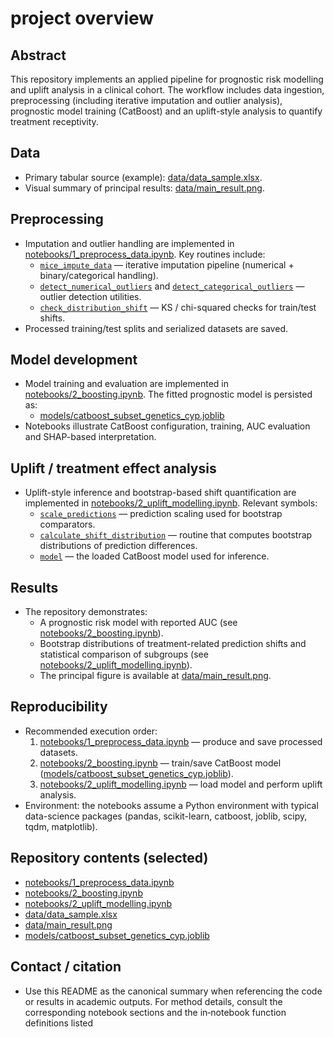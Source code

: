 # project overview

## Abstract
This repository implements an applied pipeline for prognostic risk modelling and uplift analysis in a clinical cohort. The workflow includes data ingestion, preprocessing (including iterative imputation and outlier analysis), prognostic model training (CatBoost) and an uplift-style analysis to quantify treatment receptivity.

## Data
- Primary tabular source (example): [data/data_sample.xlsx](data/data_sample.xlsx).  
- Visual summary of principal results: [data/main_result.png](data/main_result.png).

## Preprocessing
- Imputation and outlier handling are implemented in [notebooks/1_preprocess_data.ipynb](notebooks/1_preprocess_data.ipynb). Key routines include:
  - [`mice_impute_data`](notebooks/1_preprocess_data.ipynb) — iterative imputation pipeline (numerical + binary/categorical handling).
  - [`detect_numerical_outliers`](notebooks/1_preprocess_data.ipynb) and [`detect_categorical_outliers`](notebooks/1_preprocess_data.ipynb) — outlier detection utilities.
  - [`check_distribution_shift`](notebooks/1_preprocess_data.ipynb) — KS / chi-squared checks for train/test shifts.
- Processed training/test splits and serialized datasets are saved.

## Model development
- Model training and evaluation are implemented in [notebooks/2_boosting.ipynb](notebooks/2_boosting.ipynb). The fitted prognostic model is persisted as:
  - [models/catboost_subset_genetics_cyp.joblib](models/catboost_subset_genetics_cyp.joblib)
- Notebooks illustrate CatBoost configuration, training, AUC evaluation and SHAP-based interpretation.

## Uplift / treatment effect analysis
- Uplift-style inference and bootstrap-based shift quantification are implemented in [notebooks/2_uplift_modelling.ipynb](notebooks/2_uplift_modelling.ipynb). Relevant symbols:
  - [`scale_predictions`](notebooks/2_uplift_modelling.ipynb) — prediction scaling used for bootstrap comparators.
  - [`calculate_shift_distribution`](notebooks/2_uplift_modelling.ipynb) — routine that computes bootstrap distributions of prediction differences.
  - [`model`](notebooks/2_uplift_modelling.ipynb) — the loaded CatBoost model used for inference.

## Results
- The repository demonstrates:
  - A prognostic risk model with reported AUC (see [notebooks/2_boosting.ipynb](notebooks/2_boosting.ipynb)).
  - Bootstrap distributions of treatment-related prediction shifts and statistical comparison of subgroups (see [notebooks/2_uplift_modelling.ipynb](notebooks/2_uplift_modelling.ipynb)).
  - The principal figure is available at [data/main_result.png](data/main_result.png).

## Reproducibility
- Recommended execution order:
  1. [notebooks/1_preprocess_data.ipynb](notebooks/1_preprocess_data.ipynb) — produce and save processed datasets.
  2. [notebooks/2_boosting.ipynb](notebooks/2_boosting.ipynb) — train/save CatBoost model ([models/catboost_subset_genetics_cyp.joblib](models/catboost_subset_genetics_cyp.joblib)).
  3. [notebooks/2_uplift_modelling.ipynb](notebooks/2_uplift_modelling.ipynb) — load model and perform uplift analysis.
- Environment: the notebooks assume a Python environment with typical data-science packages (pandas, scikit-learn, catboost, joblib, scipy, tqdm, matplotlib).

## Repository contents (selected)
- [notebooks/1_preprocess_data.ipynb](notebooks/1_preprocess_data.ipynb)
- [notebooks/2_boosting.ipynb](notebooks/2_boosting.ipynb)
- [notebooks/2_uplift_modelling.ipynb](notebooks/2_uplift_modelling.ipynb)
- [data/data_sample.xlsx](data/data_sample.xlsx)
- [data/main_result.png](data/main_result.png)
- [models/catboost_subset_genetics_cyp.joblib](models/catboost_subset_genetics_cyp.joblib)

## Contact / citation
- Use this README as the canonical summary when referencing the code or results in academic outputs. For method details, consult the corresponding notebook sections and the in‑notebook function definitions listed